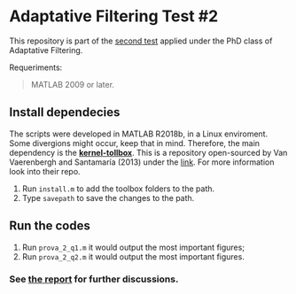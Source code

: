 Adaptative Filtering Test #2
===

This repository is part of the [second test](Trabalho_prova_2.pdf) applied under the PhD class of Adaptative Filtering.

Requeriments:
> MATLAB 2009 or later.

## Install dependecies

The scripts were developed in MATLAB R2018b, in a Linux enviroment. Some divergions might occur, keep that in mind. Therefore, the main dependency is the [**kernel-tollbox**](code/kernelfiltering-toolbox). This is a repository open-sourced by Van Vaerenbergh and Santamaría (2013) under the [link](https://github.com/steven2358/kafbox). For more information look into their repo.

1. Run `install.m` to add the toolbox folders to the path.
2. Type `savepath` to save the changes to the path.

## Run the codes

1. Run `prova_2_q1.m` it would output the most important figures;
2. Run `prova_2_q2.m` it would output the most important figures.

### See [the report](latex/prova_02.pdf) for further discussions.

